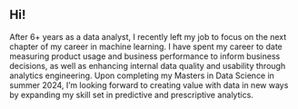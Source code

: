 ## Hi!

After 6+ years as a data analyst, I recently left my job to focus on the next chapter of my career in machine learning. I have spent my career to date measuring product usage and business performance to inform business decisions, as well as enhancing internal data quality and usability through analytics engineering. Upon completing my Masters in Data Science in summer 2024, I’m looking forward to creating value with data in new ways by expanding my skill set in predictive and prescriptive analytics.

<!--
**nfeifel/nfeifel** is a ✨ _special_ ✨ repository because its `README.md` (this file) appears on your GitHub profile.

Here are some ideas to get you started:

- 🔭 I’m currently working on ...
- 🌱 I’m currently learning ...
- 👯 I’m looking to collaborate on ...
- 🤔 I’m looking for help with ...
- 💬 Ask me about ...
- 📫 How to reach me: ...
- 😄 Pronouns: ...
- ⚡ Fun fact: ...
-->
